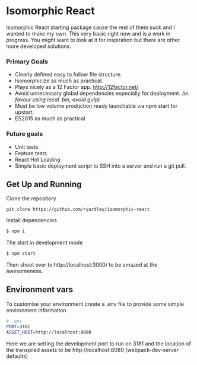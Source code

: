 # Isomorphic React

Isomorphic React starting package cause the rest of them suck and I wanted to make my own. This very basic right now and is a work in progress. You might want to look at it for inspiration but there are other more developed solutions.

### Primary Goals
* Clearly defined easy to follow file structure.
* Isomorphicize as much as practical.
* Plays nicely as a 12 Factor app. http://12factor.net/
* Avoid unnecessary global dependencies especially for deployment. _(ie. favour using local .bin, avoid gulp)_
* Must be low volume production ready launchable via npm start for upstart.
* ES2015 as much as practical

### Future goals
* Unit tests
* Feature tests
* React Hot Loading
* Simple basic deployment script to SSH into a server and run a git pull.

## Get Up and Running

Clone the repository

```
git clone https://github.com/ryardley/isomorphic-react
```

Install dependencies
```bash
$ npm i
```

The start in development mode

```bash
$ npm start
```

Then shoot over to http://localhost:3000/ to be amazed at the awesomeness.

## Environment vars

To customise your environment create a .env file to provide some simple environment information.

```bash
# .env
PORT=3181
ASSET_HOST=http://localhost:8080
```

Here we are setting the development port to run on 3181 and the location of the transpiled assets to be http://localhost:8080 (webpack-dev-server defaults)
